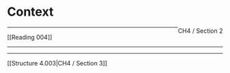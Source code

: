 # Context
<span style="float: right">CH4 / Section 2</span>
<hr>
[[Reading 004]]
<hr>

<hr>
[[Structure 4.003|CH4 / Section 3]]
